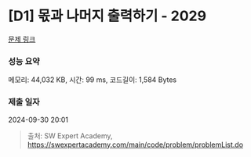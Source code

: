 # [D1] 몫과 나머지 출력하기 - 2029 

[문제 링크](https://swexpertacademy.com/main/code/problem/problemDetail.do?contestProbId=AV5QGNvKAtEDFAUq) 

### 성능 요약

메모리: 44,032 KB, 시간: 99 ms, 코드길이: 1,584 Bytes

### 제출 일자

2024-09-30 20:01



> 출처: SW Expert Academy, https://swexpertacademy.com/main/code/problem/problemList.do